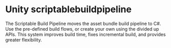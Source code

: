 # Unity scriptablebuildpipeline

The Scriptable Build Pipeline moves the asset bundle build pipeline to C#.  Use the pre-defined build flows, or create your own using the divided up APIs.  This system improves build time, fixes incremental build, and provides greater flexibility.

